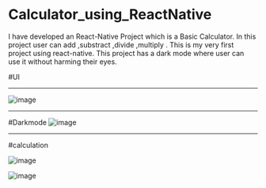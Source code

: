 # Calculator_using_ReactNative
I have developed an React-Native Project which is a Basic Calculator. In this project user can add ,substract ,divide ,multiply . This is my very first project using react-native. This project has a dark mode where user can use it without harming their eyes.

#UI

----------------------------------------------------------
![image](https://github.com/sadiyafodkar/Calculator_using_ReactNative/assets/64636366/c04ab8c0-99a7-4a14-b15b-0e27b12f1f74)


-------------------------------------------------------

#Darkmode
![image](https://github.com/sadiyafodkar/Calculator_using_ReactNative/assets/64636366/f6003067-ee63-4b43-84ff-e785575dbcb3)


-------------------------------------------------------

#calculation

![image](https://github.com/sadiyafodkar/Calculator_using_ReactNative/assets/64636366/d2248467-536e-4286-a765-0cd9b9df2c06)


![image](https://github.com/sadiyafodkar/Calculator_using_ReactNative/assets/64636366/a3e17344-346d-4e9b-a938-3357c565a431)
